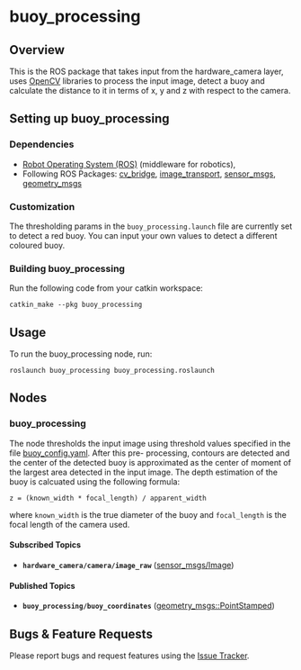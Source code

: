# buoy_processing

## Overview

This is the ROS package that takes input from the hardware_camera layer, uses [OpenCV](https://opencv.org/) libraries to process the input image, detect a buoy and calculate the distance to it in terms of x, y and z with respect to the camera.

## Setting up buoy_processing

### Dependencies

- [Robot Operating System (ROS)](http://wiki.ros.org) (middleware for robotics),
- Following ROS Packages: [cv_bridge](http://wiki.ros.org/cv_bridge), [image_transport](wiki.ros.org/image_transport), [sensor_msgs](http://wiki.ros.org/sensor_msgs), [geometry_msgs](http://wiki.ros.org/geometry_msgs)

### Customization

The thresholding params in the `buoy_processing.launch` file are currently set to detect a red buoy. You can input your own values to detect a different coloured buoy.

### Building buoy_processing

Run the following code from your catkin workspace:
```
catkin_make --pkg buoy_processing
```

## Usage

To run the buoy_processing node, run:
```
roslaunch buoy_processing buoy_processing.roslaunch
```

## Nodes

### buoy_processing

The node thresholds the input image using threshold values specified in the file [buoy_config.yaml](cfg/buoy_config.yaml). After this pre- processing, contours are detected and the center of the detected buoy is approximated as the center of moment of the largest area detected in the input image. The depth estimation of the buoy is calcuated using the following formula:
```
z = (known_width * focal_length) / apparent_width
```
 where `known_width` is the true diameter of the buoy and `focal_length` is the focal length of the camera used.

#### Subscribed Topics

- **`hardware_camera/camera/image_raw`** ([sensor_msgs/Image])

#### Published Topics

- **`buoy_processing/buoy_coordinates`** ([geometry_msgs::PointStamped])

## Bugs & Feature Requests

Please report bugs and request features using the [Issue Tracker](https://github.com/AUV-IITK/fourtran/issues).

[sensor_msgs/Image]: http://docs.ros.org/api/sensor_msgs/html/msg/Image.html
[geometry_msgs::PointStamped]: http://docs.ros.org/api/geometry_msgs/html/msg/PointStamped.html

